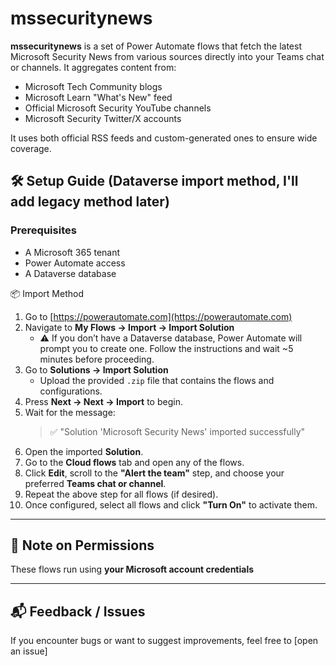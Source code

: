 # mssecuritynews

**mssecuritynews** is a set of Power Automate flows that fetch the latest Microsoft Security News from various sources directly into your Teams chat or channels. It aggregates content from:

- Microsoft Tech Community blogs  
- Microsoft Learn "What's New" feed  
- Official Microsoft Security YouTube channels  
- Microsoft Security Twitter/X accounts  

It uses both official RSS feeds and custom-generated ones to ensure wide coverage.

## 🛠 Setup Guide (Dataverse import method, I'll add legacy method later)

### Prerequisites

- A Microsoft 365 tenant  
- Power Automate access  
- A Dataverse database


📦 Import Method

1. Go to [https://powerautomate.com](https://powerautomate.com)
2. Navigate to **My Flows → Import → Import Solution**
   - ⚠️ If you don’t have a Dataverse database, Power Automate will prompt you to create one. Follow the instructions and wait ~5 minutes before proceeding.
3. Go to **Solutions → Import Solution**
   - Upload the provided `.zip` file that contains the flows and configurations.
4. Press **Next → Next → Import** to begin.
5. Wait for the message:
   > ✅ "Solution 'Microsoft Security News' imported successfully"
6. Open the imported **Solution**.
7. Go to the **Cloud flows** tab and open any of the flows.
8. Click **Edit**, scroll to the **"Alert the team"** step, and choose your preferred **Teams chat or channel**.
9. Repeat the above step for all flows (if desired).
10. Once configured, select all flows and click **"Turn On"** to activate them.

---

## 🔐 Note on Permissions

These flows run using **your Microsoft account credentials**

---

## 📬 Feedback / Issues

If you encounter bugs or want to suggest improvements, feel free to [open an issue]

